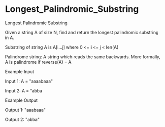 # Longest_Palindromic_Substring

Longest Palindromic Substring

Given a string A of size N, find and return the longest palindromic substring in A.

Substring of string A is A[i...j] where 0 <= i <= j < len(A)

Palindrome string: A string which reads the same backwards. More formally, A is palindrome if reverse(A) = A

Example Input

Input 1: A = "aaaabaaa"

Input 2: A = "abba

Example Output

Output 1: "aaabaaa"

Output 2: "abba"

